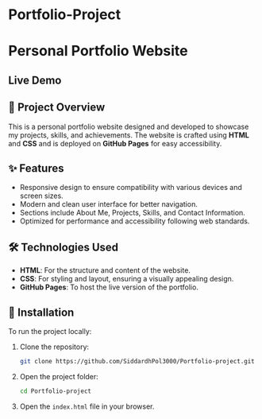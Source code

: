 # Portfolio-Project
# Personal Portfolio Website

## Live Demo

## 📂 Project Overview
This is a personal portfolio website designed and developed to showcase my projects, skills, and achievements. The website is crafted using **HTML** and **CSS** and is deployed on **GitHub Pages** for easy accessibility.

## ✨ Features
- Responsive design to ensure compatibility with various devices and screen sizes.
- Modern and clean user interface for better navigation.
- Sections include About Me, Projects, Skills, and Contact Information.
- Optimized for performance and accessibility following web standards.

## 🛠️ Technologies Used
- **HTML**: For the structure and content of the website.
- **CSS**: For styling and layout, ensuring a visually appealing design.
- **GitHub Pages**: To host the live version of the portfolio.

## 🚀 Installation
To run the project locally:
1. Clone the repository:
   ```bash
   git clone https://github.com/SiddardhPol3000/Portfolio-project.git
   ```
2. Open the project folder:
   ```bash
   cd Portfolio-project
   ```
3. Open the `index.html` file in your browser.
